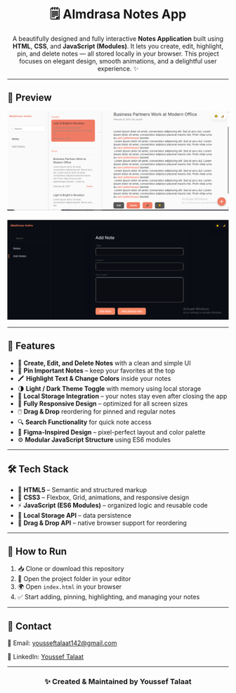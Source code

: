 <h1 align="center">🗒️ Almdrasa Notes App</h1>

<p align="center">
A beautifully designed and fully interactive <strong>Notes Application</strong> built using <strong>HTML</strong>, <strong>CSS</strong>, and <strong>JavaScript (Modules)</strong>.  
It lets you create, edit, highlight, pin, and delete notes — all stored locally in your browser.  
This project focuses on elegant design, smooth animations, and a delightful user experience. ✨
</p>

<hr>

<h2>📸 Preview</h2>
<div align="center">
    <img src="./screenshot-light.png" width="800" alt="Notes App Light Mode Preview"/>
  <br><br>
  <img src="./screenshot-Dark.png" width="800" alt="Notes App Dark Mode Preview"/>
</div>

<hr>

<h2>🚀 Features</h2>
<ul>
  <li>📝 <strong>Create, Edit, and Delete Notes</strong> with a clean and simple UI</li>
  <li>📌 <strong>Pin Important Notes</strong> – keep your favorites at the top</li>
  <li>🖍️ <strong>Highlight Text & Change Colors</strong> inside your notes</li>
  <li>🌗 <strong>Light / Dark Theme Toggle</strong> with memory using local storage</li>
  <li>💾 <strong>Local Storage Integration</strong> – your notes stay even after closing the app</li>
  <li>📱 <strong>Fully Responsive Design</strong> – optimized for all screen sizes</li>
  <li>🖱️ <strong>Drag & Drop</strong> reordering for pinned and regular notes</li>
  <li>🔍 <strong>Search Functionality</strong> for quick note access</li>
  <li>🎨 <strong>Figma-Inspired Design</strong> – pixel-perfect layout and color palette</li>
  <li>⚙️ <strong>Modular JavaScript Structure</strong> using ES6 modules</li>
</ul>

<hr>

<h2>🛠️ Tech Stack</h2>
<ul>
  <li>📄 <strong>HTML5</strong> – Semantic and structured markup</li>
  <li>🎨 <strong>CSS3</strong> – Flexbox, Grid, animations, and responsive design</li>
  <li>⚡ <strong>JavaScript (ES6 Modules)</strong> – organized logic and reusable code</li>
  <li>💾 <strong>Local Storage API</strong> – data persistence</li>
  <li>🧭 <strong>Drag & Drop API</strong> – native browser support for reordering</li>
</ul>

<hr>

<h2>🧪 How to Run</h2>
<ol>
  <li>📥 Clone or download this repository</li>
  <li>📂 Open the project folder in your editor</li>
  <li>🌍 Open <code>index.html</code> in your browser</li>
  <li>✅ Start adding, pinning, highlighting, and managing your notes</li>
</ol>

<hr>

<h2>💬 Contact</h2>

<p>📧 Email: <a href="mailto:yousseftalaat142@gmail.com">yousseftalaat142@gmail.com</a></p>
<p>🔗 LinkedIn: <a href="https://www.linkedin.com/in/youssef-talaat-1aa2671b3/">Youssef Talaat</a></p>

---

<h3 align="center">✨ Created & Maintained by <strong>Youssef Talaat</strong></h3>
